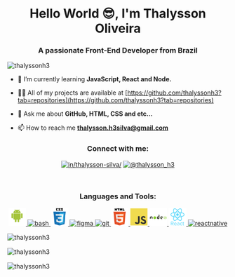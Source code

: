 <h1 align="center">Hello World 😎, I'm Thalysson Oliveira</h1>
<h3 align="center">A passionate Front-End Developer from Brazil</h3>

<p align="left"> <img src="https://komarev.com/ghpvc/?username=thalyssonh3&label=Profile%20views&color=0e75b6&style=flat" alt="thalyssonh3" /> </p>

- 🌱 I’m currently learning **JavaScript, React and Node.**

- 👨‍💻 All of my projects are available at [https://github.com/thalyssonh3?tab=repositories](https://github.com/thalyssonh3?tab=repositories)

- 💬 Ask me about **GitHub, HTML, CSS and etc...**

- 📫 How to reach me **thalysson.h3silva@gmail.com**

<h3 align="center">Connect with me:</h3>
<p align="center">
<a href="https://linkedin.com/in/thalysson-silva/" target="blank"><img align="center" src="https://raw.githubusercontent.com/rahuldkjain/github-profile-readme-generator/master/src/images/icons/Social/linked-in-alt.svg" alt="in/thalysson-silva/" height="30" width="40" /></a>
<a href="https://instagram.com/thalysson_h3" target="blank"><img align="center" src="https://raw.githubusercontent.com/rahuldkjain/github-profile-readme-generator/master/src/images/icons/Social/instagram.svg" alt="@thalysson_h3" height="30" width="40" /></a>
</p>
<br>
<h3 align="center">Languages and Tools:</h3>
<p align="center"> <a href="https://developer.android.com" target="_blank" rel="noreferrer"> <img src="https://raw.githubusercontent.com/devicons/devicon/master/icons/android/android-original-wordmark.svg" alt="android" width="40" height="40"/> </a> <a href="https://www.gnu.org/software/bash/" target="_blank" rel="noreferrer"> <img src="https://www.vectorlogo.zone/logos/gnu_bash/gnu_bash-icon.svg" alt="bash" width="40" height="40"/> </a> <a href="https://www.w3schools.com/css/" target="_blank" rel="noreferrer"> <img src="https://raw.githubusercontent.com/devicons/devicon/master/icons/css3/css3-original-wordmark.svg" alt="css3" width="40" height="40"/> </a> <a href="https://www.figma.com/" target="_blank" rel="noreferrer"> <img src="https://www.vectorlogo.zone/logos/figma/figma-icon.svg" alt="figma" width="40" height="40"/> </a> <a href="https://git-scm.com/" target="_blank" rel="noreferrer"> <img src="https://www.vectorlogo.zone/logos/git-scm/git-scm-icon.svg" alt="git" width="40" height="40"/> </a> <a href="https://www.w3.org/html/" target="_blank" rel="noreferrer"> <img src="https://raw.githubusercontent.com/devicons/devicon/master/icons/html5/html5-original-wordmark.svg" alt="html5" width="40" height="40"/> </a> <a href="https://developer.mozilla.org/en-US/docs/Web/JavaScript" target="_blank" rel="noreferrer"> <img src="https://raw.githubusercontent.com/devicons/devicon/master/icons/javascript/javascript-original.svg" alt="javascript" width="40" height="40"/> </a> <a href="https://nodejs.org" target="_blank" rel="noreferrer"> <img src="https://raw.githubusercontent.com/devicons/devicon/master/icons/nodejs/nodejs-original-wordmark.svg" alt="nodejs" width="40" height="40"/> </a> <a href="https://reactjs.org/" target="_blank" rel="noreferrer"> <img src="https://raw.githubusercontent.com/devicons/devicon/master/icons/react/react-original-wordmark.svg" alt="react" width="40" height="40"/> </a> <a href="https://reactnative.dev/" target="_blank" rel="noreferrer"> <img src="https://reactnative.dev/img/header_logo.svg" alt="reactnative" width="40" height="40"/> </a> </p>

<p><img align="center" src="https://github-readme-stats.vercel.app/api/top-langs?username=thalyssonh3&show_icons=true&locale=en&layout=compact" alt="thalyssonh3" /></p>

<p><img align="center" src="https://github-readme-stats.vercel.app/api?username=thalyssonh3&show_icons=true&locale=en" alt="thalyssonh3" /></p>

<p><img align="center" src="https://github-readme-streak-stats.herokuapp.com/?user=thalyssonh3&" alt="thalyssonh3" /></p>
